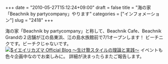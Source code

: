 +++
date = "2010-05-27T15:12:24+09:00"
draft = false
title = "海の家「Beachnik by partycompany」やります"
categories = ["インフォメーション"]
slug = "2418"
+++

海の家「Beachnik by partycompany」と称して、Beachnik Cafe、Beachnik Grandの２店舗が江の島東浜、江の島水族館前で7/1オープンします！
ビーチニクです。ビーチクじゃないです。
<a href="http://ieiri.net/wordpress/wp-content/uploads/ameblo/blog_import_4f7a3926b58bf.png"><img src="http://ieiri.net/wordpress/wp-content/uploads/ameblo/blog_import_4f7a3926b58bf.png"  alt="$イエイリカズマ Official Blog ～生け贄スタイルの理論と実践～" border="0" /></a>
イベントも色々企画中なのでお楽しみに。
詳細が決まったらまたご報告します。
